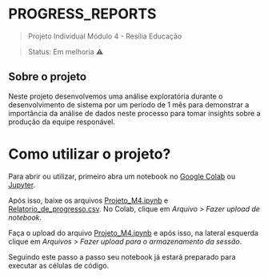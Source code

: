 <h1>PROGRESS_REPORTS</h1>

> Projeto Individual Módulo 4 - Resília Educação

> Status: Em melhoria ⚠️

## Sobre o projeto

Neste projeto desenvolvemos uma análise exploratória durante o desenvolvimento de sistema por um período de 1  mês para demonstrar a importância da análise de dados neste processo para tomar insights sobre a produção da equipe responável.


# Como utilizar o projeto?

Para abrir ou utilizar, primeiro abra um notebook no [Google Colab](https://colab.research.google.com/ 'Site Colab') ou [Jupyter](https://jupyter.org/ 'Site Download Jupyter').

Após isso, baixe os arquivos [Projeto_M4.ipynb](Projeto_M4.ipynb) e [Relatorio_de_progresso.csv](Relatorio_de_progresso.csv). No Colab, clique em _Arquivo > Fazer upload de notebook_.

Faça o upload do arquivo [Projeto_M4.ipynb](Projeto_M4.ipynb) e após isso, na lateral esquerda clique em _Arquivos > Fazer upload para o armazenamento da sessão_.

Seguindo este passo a passo seu notebook já estará preparado para executar as células de código.